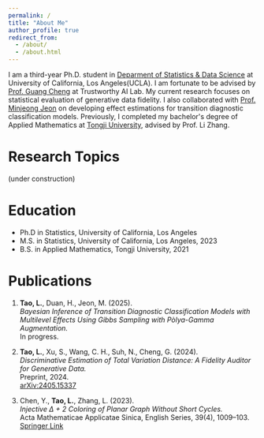 ```yaml
---
permalink: /
title: "About Me"
author_profile: true
redirect_from: 
  - /about/
  - /about.html
---
```


I am a third-year Ph.D. student in [Deparment of Statistics & Data Science](https://statistics.ucla.edu/) at University of California, Los Angeles(UCLA). I am fortunate to be advised by [Prof. Guang Cheng](https://faculty.stat.ucla.edu/guangcheng/index.html) at Trustworthy AI Lab. My current research focuses on statistical evaluation of generative data fidelity. I also collaborated with [Prof. Minjeong Jeon](https://sites.google.com/site/arbormj) on developing effect estimations for transition diagnostic classification models. Previously, I completed my bachelor's degree of Applied Mathematics at [Tongji University](https://math.tongji.edu.cn/index.htm), advised by Prof. Li Zhang.


Research Topics
======
(under construction)


Education
======
* Ph.D in Statistics, University of California, Los Angeles
* M.S. in Statistics, University of California, Los Angeles, 2023
* B.S. in Applied Mathematics, Tongji University, 2021


Publications
======
1. **Tao, L.**, Duan, H., Jeon, M. (2025).  
   *Bayesian Inference of Transition Diagnostic Classification Models with Multilevel Effects Using Gibbs Sampling with Pòlya-Gamma Augmentation.*  
   In progress.
   
3. **Tao, L.**, Xu, S., Wang, C. H., Suh, N., Cheng, G. (2024).  
   *Discriminative Estimation of Total Variation Distance: A Fidelity Auditor for Generative Data.*  
   Preprint, 2024.  
   [arXiv:2405.15337](https://arxiv.org/abs/2405.15337)

4. Chen, Y., **Tao, L.**, Zhang, L. (2023).  
   *Injective Δ + 2 Coloring of Planar Graph Without Short Cycles.*  
   Acta Mathematicae Applicatae Sinica, English Series, 39(4), 1009–103.  
   [Springer Link](https://link.springer.com/article/10.1007/s10255-023-1098-8)
